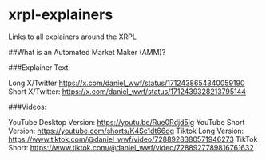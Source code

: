# xrpl-explainers
Links to all explainers around the XRPL

##What is an Automated Market Maker (AMM)?

###Explainer Text: 

Long X/Twitter https://x.com/daniel_wwf/status/1712438654340059190
Short X/Twitter: https://x.com/daniel_wwf/status/1712439328213795144

###Videos:

YouTube Desktop Version: https://youtu.be/Rue0Rdjd5lg
YouTube Short Version: https://youtube.com/shorts/K4Sc1dt66dg 
Tiktok Long Version: https://www.tiktok.com/@daniel_wwf/video/7288928380571946273
TikTok Short: https://www.tiktok.com/@daniel_wwf/video/7288927789816761632
